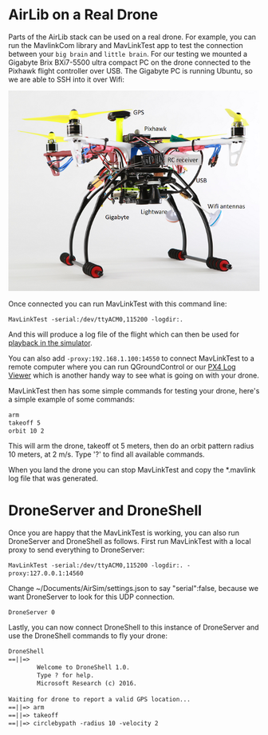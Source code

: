 # AirLib on a Real Drone

Parts of the AirLib stack can be used on a real drone.  For example, you can run the MavlinkCom library and MavLinkTest app to test the connection
between your `big brain` and `little brain`.  For our testing we mounted a Gigabyte Brix BXi7-5500 ultra compact PC on the drone connected to the Pixhawk flight controller over USB.  The Gigabyte PC is running Ubuntu, so we are able to SSH into it over Wifi: 

![Flamewheel](images/Flamewheel.png)

Once connected you can run MavLinkTest with this command line:
````
MavLinkTest -serial:/dev/ttyACM0,115200 -logdir:. 
````
And this will produce a log file of the flight which can then be used for [playback in the simulator](playback.md).

You can also add `-proxy:192.168.1.100:14550` to connect MavLinkTest to a remote computer where you can run QGroundControl or our 
[PX4 Log Viewer](log_viewer.md) which is another handy way to see what is going on with your drone.

MavLinkTest then has some simple commands for testing your drone, here's a simple example of some commands:

````
arm
takeoff 5
orbit 10 2
````

This will arm the drone, takeoff ot 5 meters, then do an orbit pattern radius 10 meters, at 2 m/s.
Type '?' to find all available commands.

When you land the drone you can stop MavLinkTest and copy the *.mavlink log file that was generated.

# DroneServer and DroneShell

Once you are happy that the MavLinkTest is working, you can also run DroneServer and DroneShell as follows.  First
run MavLinkTest with a local proxy to send everything to DroneServer:

````
MavLinkTest -serial:/dev/ttyACM0,115200 -logdir:. -proxy:127.0.0.1:14560
````
Change ~/Documents/AirSim/settings.json to say "serial":false, because we want DroneServer to look for this UDP connection.

````
DroneServer 0
````

Lastly, you can now connect DroneShell to this instance of DroneServer and use the DroneShell commands to fly your drone:

````
DroneShell
==||=>
        Welcome to DroneShell 1.0.
        Type ? for help.
        Microsoft Research (c) 2016.

Waiting for drone to report a valid GPS location...
==||=> arm
==||=> takeoff
==||=> circlebypath -radius 10 -velocity 2
````

